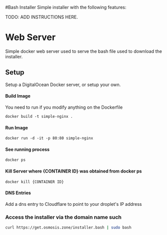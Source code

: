 #Bash Installer
Simple installer with the following features:

TODO: ADD INSTRUCTIONS HERE.

# Web Server
Simple docker web server used to serve the bash file used to download the installer. 

## Setup
Setup a DigitalOcean Docker server, or setup your own.

#### Build Image

You need to run if you modify anything on the Dockerfile
```
docker build -t simple-nginx .
```

#### Run Image

```
docker run -d -it -p 80:80 simple-nginx
```

#### See running process

``` 
docker ps
```

#### Kill Server where {CONTAINER ID} was obtained from docker ps

``` 
docker kill {CONTAINER ID}
```

####  DNS Entries
Add a dns entry to Cloudflare to point to your droplet's IP address

### Access the installer via the domain name such

```bash
curl https://get.osmosis.zone/installer.bash | sudo bash
```
